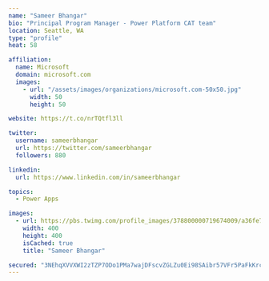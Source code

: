 ```yaml
---
name: "Sameer Bhangar"
bio: "Principal Program Manager - Power Platform CAT team"
location: Seattle, WA
type: "profile"
heat: 58

affiliation:
  name: Microsoft
  domain: microsoft.com
  images:
    - url: "/assets/images/organizations/microsoft.com-50x50.jpg"
      width: 50
      height: 50

website: https://t.co/nrTQtfl3ll

twitter:
  username: sameerbhangar
  url: https://twitter.com/sameerbhangar
  followers: 880

linkedin:
  url: https://www.linkedin.com/in/sameerbhangar

topics:
  - Power Apps

images:
  - url: https://pbs.twimg.com/profile_images/378800000719674009/a36fe7ddfab1778b76e5793772e43798_400x400.jpeg
    width: 400
    height: 400
    isCached: true
    title: "Sameer Bhangar"

secured: "3NEhqXVVXWI2zTZP7ODo1PMa7wajDFscvZGLZu0Ei98SAibr57VFr5PaFkKrcxejN3P6A+MnpkOjmRaKnvFtEJViZrfqRKSukFXfLjMRxyLvDVusuaCzmW3tuf8v/nuRk9VOzcUCowtcdiNi/tRaYW5Os0PdRV/DI40PpCxmdHCsN38qHn/GtUSKgF9jf+mtg5zj06wVQD1t0zbef08SkXS31gLIOE+sn5PQArxy94eBw5TKmpsPOEMltAgm31r7korZqwwHEGyTNqDTrh6tZiaYVrf6K1cxYPi3JaEn384tj/tlP2q8W94N+87UD/TcM2f/D3KvmC0P1zBMk4TDTJRDK2jC7Ii9ZIWhYJVHYaygkum8v8zEGW/LxbuvD+hwAJdRmkJvGwkCDClei0WRmw==;QSbqZNl2tOqOvCEVxipGcw=="
---
```


